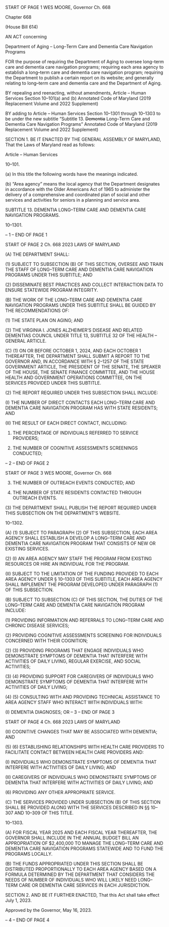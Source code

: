 START OF PAGE 1
WES MOORE, Governor Ch. 668

Chapter 668

(House Bill 614)

AN ACT concerning

Department of Aging – Long–Term Care and Dementia Care Navigation
Programs

FOR the purpose of requiring the Department of Aging to oversee long–term care and
dementia care navigation programs; requiring each area agency to establish a
long–term care and dementia care navigation program; requiring the Department to
publish a certain report on its website; and generally relating to long–term care and
dementia care and the Department of Aging.

BY repealing and reenacting, without amendments,
Article – Human Services
Section 10–101(a) and (b)
Annotated Code of Maryland
(2019 Replacement Volume and 2022 Supplement)

BY adding to
Article – Human Services
Section 10–1301 through 10–1303 to be under the new subtitle “Subtitle 13.
~~Dementia~~ Long–Term Care and Dementia Care Navigation Programs”
Annotated Code of Maryland
(2019 Replacement Volume and 2022 Supplement)

SECTION 1. BE IT ENACTED BY THE GENERAL ASSEMBLY OF MARYLAND,
That the Laws of Maryland read as follows:

Article – Human Services

10–101.

(a) In this title the following words have the meanings indicated.

(b) “Area agency” means the local agency that the Department designates in
accordance with the Older Americans Act of 1965 to administer the delivery of a
comprehensive and coordinated plan of social and other services and activities for seniors
in a planning and service area.

SUBTITLE 13. DEMENTIA LONG–TERM CARE AND DEMENTIA CARE NAVIGATION
PROGRAMS.

10–1301.

– 1 –
END OF PAGE 1

START OF PAGE 2
Ch. 668 2023 LAWS OF MARYLAND

(A) THE DEPARTMENT SHALL:

(1) SUBJECT TO SUBSECTION (B) OF THIS SECTION, OVERSEE AND
TRAIN THE STAFF OF LONG–TERM CARE AND DEMENTIA CARE NAVIGATION
PROGRAMS UNDER THIS SUBTITLE; AND

(2) DISSEMINATE BEST PRACTICES AND COLLECT INTERACTION DATA
TO ENSURE STATEWIDE PROGRAM INTEGRITY.

(B) THE WORK OF THE LONG–TERM CARE AND DEMENTIA CARE
NAVIGATION PROGRAMS UNDER THIS SUBTITLE SHALL BE GUIDED BY THE
RECOMMENDATIONS OF:

(1) THE STATE PLAN ON AGING; AND

(2) THE VIRGINIA I. JONES ALZHEIMER’S DISEASE AND RELATED
DEMENTIAS COUNCIL UNDER TITLE 13, SUBTITLE 32 OF THE HEALTH – GENERAL
ARTICLE.

(C) (1) ON OR BEFORE OCTOBER 1, 2024, AND EACH OCTOBER 1
THEREAFTER, THE DEPARTMENT SHALL SUBMIT A REPORT TO THE GOVERNOR
AND, IN ACCORDANCE WITH § 2–1257 OF THE STATE GOVERNMENT ARTICLE, THE
PRESIDENT OF THE SENATE, THE SPEAKER OF THE HOUSE, THE SENATE FINANCE
COMMITTEE, AND THE HOUSE HEALTH AND GOVERNMENT OPERATIONS
COMMITTEE, ON THE SERVICES PROVIDED UNDER THIS SUBTITLE.

(2) THE REPORT REQUIRED UNDER THIS SUBSECTION SHALL
INCLUDE:

(I) THE NUMBER OF DIRECT CONTACTS EACH LONG–TERM
CARE AND DEMENTIA CARE NAVIGATION PROGRAM HAS WITH STATE RESIDENTS;
AND

(II) THE RESULT OF EACH DIRECT CONTACT, INCLUDING:

1. THE PERCENTAGE OF INDIVIDUALS REFERRED TO
SERVICE PROVIDERS;

2. THE NUMBER OF COGNITIVE ASSESSMENTS
SCREENINGS CONDUCTED;

– 2 –
END OF PAGE 2

START OF PAGE 3
WES MOORE, Governor Ch. 668

3. THE NUMBER OF OUTREACH EVENTS CONDUCTED;
AND

4. THE NUMBER OF STATE RESIDENTS CONTACTED
THROUGH OUTREACH EVENTS.

(3) THE DEPARTMENT SHALL PUBLISH THE REPORT REQUIRED
UNDER THIS SUBSECTION ON THE DEPARTMENT’S WEBSITE.

10–1302.

(A) (1) SUBJECT TO PARAGRAPH (2) OF THIS SUBSECTION, EACH AREA
AGENCY SHALL ESTABLISH A DEVELOP A LONG–TERM CARE AND DEMENTIA CARE
NAVIGATION PROGRAM THAT CONSISTS OF NEW OR EXISTING SERVICES.

(2) (I) AN AREA AGENCY MAY STAFF THE PROGRAM FROM
EXISTING RESOURCES OR HIRE AN INDIVIDUAL FOR THE PROGRAM.

(II) SUBJECT TO THE LIMITATION OF THE FUNDING PROVIDED
TO EACH AREA AGENCY UNDER § 10–1303 OF THIS SUBTITLE, EACH AREA AGENCY
SHALL IMPLEMENT THE PROGRAM DEVELOPED UNDER PARAGRAPH (1) OF THIS
SUBSECTION.

(B) SUBJECT TO SUBSECTION (C) OF THIS SECTION, THE DUTIES OF THE
LONG–TERM CARE AND DEMENTIA CARE NAVIGATION PROGRAM INCLUDE:

(1) PROVIDING INFORMATION AND REFERRALS TO LONG–TERM CARE
AND CHRONIC DISEASE SERVICES;

(2) PROVIDING COGNITIVE ASSESSMENTS SCREENING FOR
INDIVIDUALS CONCERNED WITH THEIR COGNITION;

(2) (3) PROVIDING PROGRAMS THAT ENGAGE INDIVIDUALS WHO
DEMONSTRATE SYMPTOMS OF DEMENTIA THAT INTERFERE WITH ACTIVITIES OF
DAILY LIVING, REGULAR EXERCISE, AND SOCIAL ACTIVITIES;

(3) (4) PROVIDING SUPPORT FOR CAREGIVERS OF INDIVIDUALS
WHO DEMONSTRATE SYMPTOMS OF DEMENTIA THAT INTERFERE WITH ACTIVITIES
OF DAILY LIVING;

(4) (5) CONSULTING WITH AND PROVIDING TECHNICAL
ASSISTANCE TO AREA AGENCY STAFF WHO INTERACT WITH INDIVIDUALS WITH:

(I) DEMENTIA DIAGNOSES; OR
– 3 –
END OF PAGE 3

START OF PAGE 4
Ch. 668 2023 LAWS OF MARYLAND

(II) COGNITIVE CHANGES THAT MAY BE ASSOCIATED WITH
DEMENTIA; AND

(5) (6) ESTABLISHING RELATIONSHIPS WITH HEALTH CARE
PROVIDERS TO FACILITATE CONTACT BETWEEN HEALTH CARE PROVIDERS AND:

(I) INDIVIDUALS WHO DEMONSTRATE SYMPTOMS OF
DEMENTIA THAT INTERFERE WITH ACTIVITIES OF DAILY LIVING; AND

(II) CAREGIVERS OF INDIVIDUALS WHO DEMONSTRATE
SYMPTOMS OF DEMENTIA THAT INTERFERE WITH ACTIVITIES OF DAILY LIVING; AND

(6) PROVIDING ANY OTHER APPROPRIATE SERVICE.

(C) THE SERVICES PROVIDED UNDER SUBSECTION (B) OF THIS SECTION
SHALL BE PROVIDED ALONG WITH THE SERVICES DESCRIBED IN §§ 10–307 AND
10–309 OF THIS TITLE.

10–1303.

(A) FOR FISCAL YEAR 2025 AND EACH FISCAL YEAR THEREAFTER, THE
GOVERNOR SHALL INCLUDE IN THE ANNUAL BUDGET BILL AN APPROPRIATION OF
$2,400,000 TO MANAGE THE LONG–TERM CARE AND DEMENTIA CARE NAVIGATION
PROGRAMS STATEWIDE AND TO FUND THE PROGRAMS LOCALLY.

(B) THE FUNDS APPROPRIATED UNDER THIS SECTION SHALL BE
DISTRIBUTED PROPORTIONALLY TO EACH AREA AGENCY BASED ON A FORMULA
DETERMINED BY THE DEPARTMENT THAT CONSIDERS THE NEEDS OF NUMBER OF
INDIVIDUALS WHO WILL LIKELY NEED LONG–TERM CARE OR DEMENTIA CARE
SERVICES IN EACH JURISDICTION.

SECTION 2. AND BE IT FURTHER ENACTED, That this Act shall take effect July
1, 2023.

Approved by the Governor, May 16, 2023.

– 4 –
END OF PAGE 4